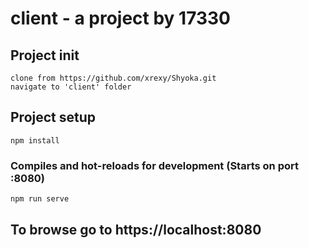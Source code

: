 # client - a project by 17330

## Project init
```
clone from https://github.com/xrexy/Shyoka.git
navigate to 'client' folder
```

## Project setup
```
npm install
```

### Compiles and hot-reloads for development (Starts on port :8080)
```
npm run serve
```

## To browse go to https://localhost:8080
